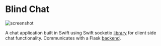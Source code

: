 # Blind Chat

![screenshot](https://cloud.githubusercontent.com/assets/16492296/19833772/65ae1d7c-9e03-11e6-9e52-757b23b9e5c7.gif)

A chat application built in Swift using Swift socketio [library](https://github.com/socketio/socket.io-client-swift) for client 
side chat functionality. Communicates with a Flask [backend](https://github.com/mikaelm1/blind-chat-api). 

